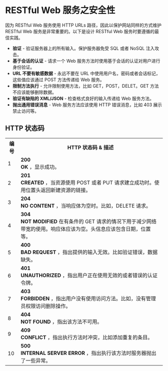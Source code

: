 # RESTful Web 服务之安全性

因为 RESTful Web 服务使用 HTTP URLs 路径，因此以保护网站同样的方式维护 RESTful Web 服务是非常重要的。以下是设计 RESTful Web 服务时要遵循的最佳实践。

- __验证__ - 验证服务器上的所有输入。保护服务器免受 SQL 或者 NoSQL 注入攻击。
- __基于会话的认证__ - 请求一个 Web 服务方法时使用基于会话的认证对用户进行身份验证。
- __URL 不要有敏感数据__ - 永远不要在 URL 中使用用户名，密码或者会话标记，这些值应该通过 POST 方法传递给 Web 服务。
- __限制方法执行__ - 允许限制使用方法，比如 GET，POST，DELET。GET 方法不应该能够删除数据。
- __验证有缺陷的 XML/JSON__ - 检查格式良好的输入传递给 Web 服务方法。
- __抛出通用错误消息__ - Web 服务方法应该使用 HTTP 错误消息，比如 403 展示禁止访问等。

## HTTP 状态码

<table class="src">
	<tbody>
		<tr>
			<th>
				编号
			</th>
			<th>
				HTTP 状态码 &amp; 描述
			</th>
		</tr>
		<tr>
			<td>
				1
			</td>
			<td>
				<b>
					200
				</b>
				<br>
				<b>
					OK
				</b>
				，显示成功。
			</td>
		</tr>
		<tr>
			<td>
				2
			</td>
			<td>
				<b>
					201
				</b>
				<br>
				<b>
					CREATED
				</b>
				，当资源使用 POST 或者 PUT 请求建立成功时。使用位置头返回新建资源的链接。
			</td>
		</tr>
		<tr>
			<td>
				3
			</td>
			<td>
				<b>
					204
				</b>
				<br>
				<b>
					NO CONTENT
				</b>
				，当响应体为空时。比如，DELETE 请求。
			</td>
		</tr>
		<tr>
			<td>
				4
			</td>
			<td>
				<b>
					304
				</b>
				<br>
				<b>
					NOT MODIFIED
				</b>
				在有条件的 GET 请求的情况下用于减少网络带宽的使用。响应体应该为空。头信息应该包含日期，位置等。
			</td>
		</tr>
		<tr>
			<td>
				5
			</td>
			<td>
				<b>
					400
				</b>
				<br>
				<b>
					BAD REQUEST
				</b>
				，指出提供的输入无效。比如验证错误，数据缺失。
			</td>
		</tr>
		<tr>
			<td>
				6
			</td>
			<td>
				<b>
					401
				</b>
				<br>
				<b>
					UNAUTHORIZED
				</b>
				，指出用户正在使用无效的或者错误的认证令牌。
			</td>
		</tr>
		<tr>
			<td>
				7
			</td>
			<td>
				<b>
					403
				</b>
				<br>
				<b>
					FORBIDDEN
				</b>
				，指出用户没有使用访问方法。比如，没有管理员权限访问删除操作。
			</td>
		</tr>
		<tr>
			<td>
				8
			</td>
			<td>
				<b>
					404
				</b>
				<br>
				<b>
					NOT FOUND
				</b>
				，指出该方法不可用。
			</td>
		</tr>
		<tr>
			<td>
				9
			</td>
			<td>
				<b>
					409
				</b>
				<br>
				<b>
					CONFLICT
				</b>
				，指出执行方法时冲突，比如添加重复的条目。
			</td>
		</tr>
		<tr>
			<td>
				10
			</td>
			<td>
				<b>
					500
				</b>
				<br>
				<b>
					INTERNAL SERVER ERROR
				</b>
				，指出执行该方法时服务器抛出了一些异常。
			</td>
		</tr>
	</tbody>
</table>